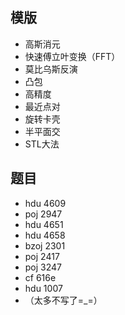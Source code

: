 ## 模版
* 高斯消元
* 快速傅立叶变换（FFT）
* 莫比乌斯反演
* 凸包
* 高精度
* 最近点对
* 旋转卡壳
* 半平面交
* STL大法

## 题目
* hdu 4609
* poj 2947
* hdu 4651
* hdu 4658
* bzoj 2301
* poj 2417
* poj 3247
* cf 616e
* hdu 1007
* （太多不写了=_=）
